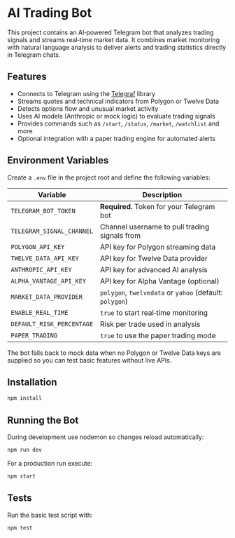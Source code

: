 # AI Trading Bot

This project contains an AI‑powered Telegram bot that analyzes trading signals and streams real‑time market data. It combines market monitoring with natural language analysis to deliver alerts and trading statistics directly in Telegram chats.

## Features

- Connects to Telegram using the [Telegraf](https://telegraf.js.org/) library
- Streams quotes and technical indicators from Polygon or Twelve Data
- Detects options flow and unusual market activity
- Uses AI models (Anthropic or mock logic) to evaluate trading signals
- Provides commands such as `/start`, `/status`, `/market`, `/watchlist` and more
- Optional integration with a paper trading engine for automated alerts

## Environment Variables

Create a `.env` file in the project root and define the following variables:

| Variable | Description |
| --- | --- |
| `TELEGRAM_BOT_TOKEN` | **Required.** Token for your Telegram bot |
| `TELEGRAM_SIGNAL_CHANNEL` | Channel username to pull trading signals from |
| `POLYGON_API_KEY` | API key for Polygon streaming data |
| `TWELVE_DATA_API_KEY` | API key for Twelve Data provider |
| `ANTHROPIC_API_KEY` | API key for advanced AI analysis |
| `ALPHA_VANTAGE_API_KEY` | API key for Alpha Vantage (optional) |
| `MARKET_DATA_PROVIDER` | `polygon`, `twelvedata` or `yahoo` (default: `polygon`) |
| `ENABLE_REAL_TIME` | `true` to start real‑time monitoring |
| `DEFAULT_RISK_PERCENTAGE` | Risk per trade used in analysis |
| `PAPER_TRADING` | `true` to use the paper trading mode |

The bot falls back to mock data when no Polygon or Twelve Data keys are supplied so you can test basic features without live APIs.

## Installation

```bash
npm install
```

## Running the Bot

During development use nodemon so changes reload automatically:

```bash
npm run dev
```

For a production run execute:

```bash
npm start
```

## Tests

Run the basic test script with:

```bash
npm test
```

